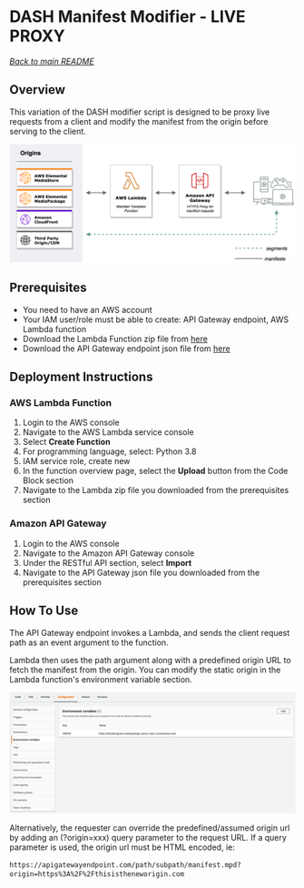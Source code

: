 # DASH Manifest Modifier - LIVE PROXY
[*Back to main README*](../README.md)
## Overview
This variation of the DASH modifier script is designed to be proxy live requests from a client and modify the manifest from the origin before serving to the client.

![](images/dash-manifest-live-proxy-architecture.png?width=80pc&classes=border,shadow)

## Prerequisites
* You need to have an AWS account
* Your IAM user/role must be able to create: API Gateway endpoint, AWS Lambda function
* Download the Lambda Function zip file from [here](./dash-manipulator-lambda.zip)
* Download the API Gateway endpoint json file from [here](./api_gateway_template.json)

## Deployment Instructions

### AWS Lambda Function
1. Login to the AWS console
2. Navigate to the AWS Lambda service console
3. Select **Create Function**
4. For programming language, select: Python 3.8
5. IAM service role, create new
6. In the function overview page, select the **Upload** button from the Code Block section
7. Navigate to the Lambda zip file you downloaded from the prerequisites section

### Amazon API Gateway
1. Login to the AWS console
2. Navigate to the Amazon API Gateway console
3. Under the RESTful API section, select **Import**
4. Navigate to the API Gateway json file you downloaded from the prerequisites section


## How To Use

The API Gateway endpoint invokes a Lambda, and sends the client request path as an event argument to the function. 

Lambda then uses the path argument along with a predefined origin URL to fetch the manifest from the origin. You can modify the static origin in the Lambda function's environment variable section.

![](images/dash-manifest-live-proxy-env-var-origin.png?width=80pc&classes=border,shadow)

Alternatively, the requester can override the predefined/assumed origin url by adding an (?origin=xxx) query parameter to the request URL. 
If a query parameter is used, the origin url must be HTML encoded, ie: 
```
https://apigatewayendpoint.com/path/subpath/manifest.mpd?origin=https%3A%2F%2Fthisistheneworigin.com
```
